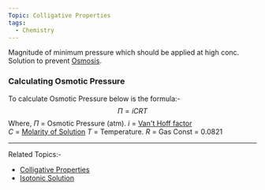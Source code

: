 ```yaml
---
Topic: Colligative Properties
tags:
  - Chemistry
---
```

Magnitude of minimum pressure which should be applied at high conc. Solution to prevent [Osmosis](Jee/Chemistry/Solution/Osmosis.md).

### Calculating Osmotic Pressure
To calculate Osmotic Pressure below is the formula:-
$$
\Pi = iCRT
$$
Where,
$\Pi$ = Osmotic Pressure (atm).
$i$ = [Van't Hoff factor](Jee/Chemistry/Solution/Van't%20Hoff%20factor.md)  
$C$ = [Molarity of Solution](Jee/Chemistry/Solution/Molarity.md) 
$T$ = Temperature.
$R$ = Gas Const = 0.0821

---
Related Topics:-
- [Colligative Properties](../../Colligative%20Properties.md)
- [Isotonic Solution](Solution%20Based%20on%20OP/Isotonic%20Solution.md)